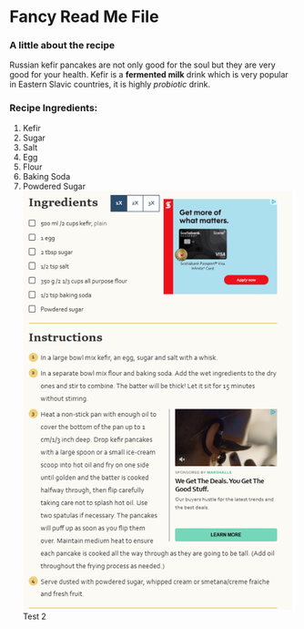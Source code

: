 # Fancy Read Me File 
### A little about the recipe
Russian kefir pancakes are not only good for the soul but they are very good for your health. 
Kefir is a __fermented milk__ drink which is very popular in Eastern Slavic countries, it is highly _probiotic_ drink.
### Recipe Ingredients: 
1. Kefir
2. Sugar
3. Salt
4. Egg
5. Flour
6. Baking Soda
7. Powdered Sugar
![Instructions](recipe.png "Instructions")
Test 2 